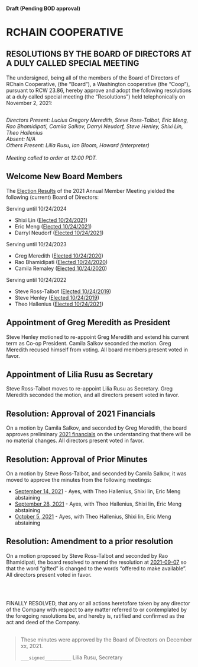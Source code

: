 #### Draft (Pending BOD approval)
<!--Markdown rendering of [2021/11-02/20211102-DocuSign.pdf](/2021/11-02/20211102-DocuSign.pdf)-->

##

# RCHAIN COOPERATIVE

## RESOLUTIONS BY THE BOARD OF DIRECTORS AT A DULY CALLED SPECIAL MEETING
The undersigned, being all of the members of the Board of Directors of RChain Cooperative, (the “Board”), a Washington cooperative (the “Coop”), pursuant to RCW 23.86, hereby approve and adopt the following resolutions at a duly called special meeting (the “Resolutions”) held telephonically on November 2, 2021:

##

*Directors Present: Lucius Gregory Meredith, Steve Ross-Talbot, Eric Meng, Rao Bhamidipati, Camila Salkov, Darryl Neudorf, Steve Henley, Shixi Lin, Theo Hallenius* \
*Absent: N/A* \
*Others Present:  Lilia Rusu, Ian Bloom, Howard (interpreter)* \
\
*Meeting called to order at 12:00 PDT.*

##

## Welcome New Board Members
The [Election Results](https://github.com/rchain/legaldocs/tree/master/2021%20Annual%20Meeting) of the 2021 Annual Member Meeting yielded the following (current) Board of Directors:

Serving until 10/24/2024
- Shixi Lin ([Elected 10/24/2021](https://github.com/rchain/legaldocs/tree/master/2021%20Annual%20Meeting))
- Eric Meng ([Elected 10/24/2021](https://github.com/rchain/legaldocs/tree/master/2021%20Annual%20Meeting))
- Darryl Neudorf ([Elected 10/24/2021](https://github.com/rchain/legaldocs/tree/master/2021%20Annual%20Meeting))

Serving until 10/24/2023
- Greg Meredith ([Elected 10/24/2020](https://github.com/rchain/legaldocs/tree/master/2020%20Annual%20Meeting))
- Rao Bhamidipati ([Elected 10/24/2020](https://github.com/rchain/legaldocs/tree/master/2020%20Annual%20Meeting))
- Camila Remaley ([Elected 10/24/2020](https://github.com/rchain/legaldocs/tree/master/2020%20Annual%20Meeting))

Serving until 10/24/2022
- Steve Ross-Talbot ([Elected 10/24/2019](https://github.com/rchain/legaldocs/tree/master/2019%20Annual%20Meeting))
- Steve Henley ([Elected 10/24/2019](https://github.com/rchain/legaldocs/tree/master/2019%20Annual%20Meeting))
- Theo Hallenius ([Elected 10/24/2021](https://github.com/rchain/legaldocs/tree/master/2021%20Annual%20Meeting))

## Appointment of Greg Meredith as President
Steve Henley motioned to re-appoint Greg Meredith and extend his current term as Co-op President. Camila Salkov seconded the motion. Greg Meredith recused himself from voting. All board members present voted in favor.

## Appointment of Lilia Rusu as Secretary
Steve Ross-Talbot moves to re-appoint Lilia Rusu as Secretary. Greg Meredith seconded the motion, and all directors present voted in favor.

## Resolution: Approval of 2021 Financials
On a motion by Camila Salkov, and seconded by Greg Meredith, the board approves preliminary [2021 financials](https://github.com/rchain/reference/tree/master/finance/2021) on the understanding that there will be no material changes.  All directors present voted in favor.

## Resolution: Approval of Prior Minutes
On a motion by Steve Ross-Talbot, and seconded by Camila Salkov, it was moved to approve the minutes from the following meetings:
- [September 14, 2021](https://github.com/rchain/board/tree/master/2021/09-14) - Ayes, with Theo Hallenius, Shixi lin, Eric Meng abstaining
- [September 28, 2021](https://github.com/rchain/board/tree/master/2021/09-28) - Ayes, with Theo Hallenius, Shixi lin, Eric Meng abstaining
- [October 5, 2021](https://github.com/rchain/board/tree/master/2021/10-05) - Ayes, with Theo Hallenius, Shixi lin, Eric Meng abstaining

## Resolution: Amendment to a prior resolution
On a motion proposed by Steve Ross-Talbot and seconded by Rao Bhamidipati, the board resolved to amend the resolution at [2021-09-07](https://github.com/rchain/board/tree/master/2021/09-07#resolution-marilyn-monroe-nfts) so that the word “gifted” is changed to the words “offered to make available”. All directors present voted in favor.

<br>

##

FINALLY RESOLVED, that any or all actions heretofore taken by any director of the Company with respect to any matter referred to or contemplated by the foregoing resolutions be, and hereby is, ratified and confirmed as the act and deed of the Company.

##

>These minutes were approved by the Board of Directors on December xx, 2021.
>
> `___signed__________`
> Lilia Rusu, Secretary
